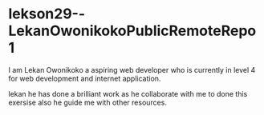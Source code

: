 # lekson29--LekanOwonikokoPublicRemoteRepo1

I am Lekan Owonikoko a aspiring web developer who is currently in level 4 for web development and internet application.

lekan he has done a brilliant work as he collaborate with me to done this exersise also he guide me with other resources.
